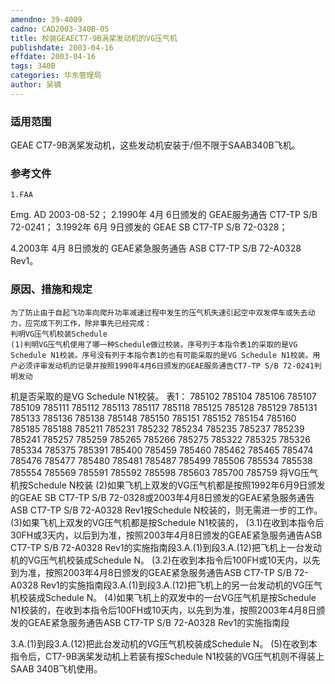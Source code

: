 ```yaml
---
amendno: 39-4009
cadno: CAD2003-340B-05
title: 校装GEAECT7-9B涡桨发动机的VG压气机
publishdate: 2003-04-16
effdate: 2003-04-16
tags: 340B
categories: 华东管理局
author: 吴镝
---
```


### 适用范围 
GEAE CT7-9B涡桨发动机，这些发动机安装于/但不限于SAAB340B飞机。

<!--more-->
### 参考文件
    1.FAA 
Emg. AD 2003-08-52；
 2.1990年 4月 6日颁发的 GEAE服务通告 CT7-TP S/B 72-0241；
 3.1992年 6月 9日颁发的 GEAE SB CT7-TP S/B 72-0328；

 4.2003年 4月 8日颁发的 GEAE紧急服务通告 ASB CT7-TP S/B 72-A0328 Rev1。

### 原因、措施和规定 
    为了防止由于自起飞功率向爬升功率减速过程中发生的压气机失速引起空中双发停车或失去动力，应完成下列工作，除非事先已经完成： 
    判明VG压气机校装Schedule 
    (1)判明VG压气机使用了哪一种Schedule做过校装。序号列于本指令表1的采取的是VG Schedule N1校装。序号没有列于本指令表1的也有可能采取的是VG Schedule N1校装。用户必须评审发动机的记录并按照1990年4月6日颁发的GEAE服务通告CT7-TP S/B 72-0241判明发动
  
机是否采取的是VG Schedule N1校装。
表1： 
785102 785104 785106 785107 785109 785111 785112 785113 785117 785118 785125 785128 785129 785131 785133 785136 785138 785148 785150 785151 785152 785154 785160 785185 785188 785211 785231 785232 785234 785235 785237 785239 785241 785257 785259 785265 785266 785275 785322 785325 785326 785334 785375 785391 785400 785459 785460 785462 785465 785474 785476 785477 785480 785481 785487 785499 785506 785534 785538 785554 785569 785591 785592 785598 785603 785700 785759 
将VG压气机按Schedule N校装 
(2)如果飞机上双发的VG压气机都是按照1992年6月9日颁发的GEAE SB CT7-TP S/B 72-0328或2003年4月8日颁发的GEAE紧急服务通告ASB CT7-TP S/B 72-A0328 Rev1按Schedule N校装的，则无需进一步的工作。 
(3)如果飞机上双发的VG压气机都是按Schedule N1校装的， 
    (3.1)在收到本指令后30FH或3天内，以后到为准，按照2003年4月8日颁发的GEAE紧急服务通告ASB CT7-TP S/B 72-A0328 Rev1的实施指南段3.A.(1)到段3.A.(12)把飞机上一台发动机的VG压气机校装成Schedule N。 
    (3.2)在收到本指令后100FH或10天内，以先到为准，按照2003年4月8日颁发的GEAE紧急服务通告ASB CT7-TP S/B 72-A0328 Rev1的实施指南段3.A.(1)到段3.A.(12)把飞机上的另一台发动机的VG压气机校装成Schedule N。
    (4)如果飞机上的双发中的一台VG压气机是按Schedule N1校装的，在收到本指令后100FH或10天内，以先到为准，按照2003年4月8日颁发的GEAE紧急服务通告ASB CT7-TP S/B 72-A0328 Rev1的实施指南段

  
3.A.(1)到段3.A.(12)把此台发动机的VG压气机校装成Schedule N。 
    (5)在收到本指令后，CT7-9B涡桨发动机上若装有按Schedule N1校装的VG压气机则不得装上SAAB 340B飞机使用。
